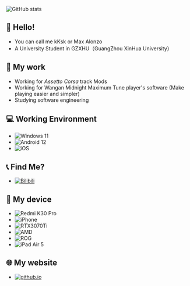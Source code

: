 ![GitHub stats](https://github-readme-stats.vercel.app/api?username=Zj031210&theme=neon&show_icons=true)

## 👋 Hello!
- You can call me kKsk or Max Alonzo
- A University Student in GZXHU（GuangZhou XinHua University）


## 📁 My work
- Working for *Assetto Corsa* track Mods
- Working for Wangan Midnight Maximum Tune player's software (Make playing easier and simpler)
- Studying software engineering

## 💻 Working Environment
- ![Windows 11](https://img.shields.io/badge/Windows-11-blue?style=for-the-badge&logo=windows&logoColor=white)
- ![Android 12](https://img.shields.io/badge/Android-12.1-green?style=for-the-badge&logo=android&logoColor=white)
- ![iOS](https://img.shields.io/badge/iOS-16.4.1-white?style=for-the-badge&logo=apple&logoColor=white)

## 📞 Find Me?
- [![Bilibili](https://img.shields.io/badge/Bilibili-Alonzo__Max-ffb8c6?style=for-the-badge&logo=bilibili&logoColor=ffb8c6)](https://space.bilibili.com/126108468)

## 📱 My device
- ![Redmi K30 Pro](https://img.shields.io/badge/Xiaomi-Redmi%20K30%20Pro-orange?style=for-the-badge&logo=xiaomi&logoColor=orange)
- ![iPhone](https://img.shields.io/badge/iPhone-13-lightgrey?style=for-the-badge&logo=Apple&logoColor=lightgrey)
- ![RTX3070Ti](https://img.shields.io/badge/NVIDIA-RTX3070Ti-green?style=for-the-badge&logo=nvidia&logoColor=brightgreen)
- ![AMD](https://img.shields.io/badge/AMD-Ryzen9%206900HX-orange?style=for-the-badge&logo=amd&logoColor=orange)
- ![ROG](https://img.shields.io/badge/ROG-Strix%20G17-red?style=for-the-badge&logo=republicofgamers&logoColor=fff)
- ![iPad Air 5](https://img.shields.io/badge/Apple-iPad%20Air%205-lightgrey?style=for-the-badge&logo=apple&logoColor=lightgrey)

## 🌐 My website
- [![github.io](https://img.shields.io/badge/kKsk's-Blog-fdf6e3?style=for-the-badge&logo=blogger&logoColor=fdf6e3)](https://kksk-blog.site/)
